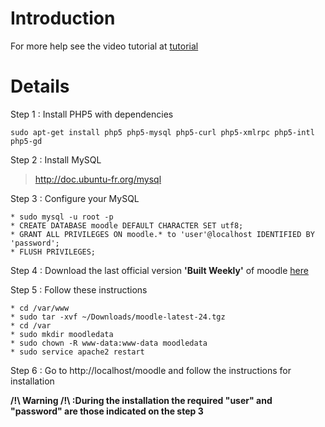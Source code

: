 # Introduction #

For more help see the video tutorial at [tutorial](https://www.youtube.com/watch?v=3Uxk0kM40hM)

# Details #

Step 1 : Install PHP5 with dependencies

`sudo apt-get install php5 php5-mysql php5-curl php5-xmlrpc php5-intl php5-gd`

Step 2 : Install MySQL

> http://doc.ubuntu-fr.org/mysql

Step 3 : Configure your MySQL

```
* sudo mysql -u root -p 
* CREATE DATABASE moodle DEFAULT CHARACTER SET utf8;
* GRANT ALL PRIVILEGES ON moodle.* to 'user'@localhost IDENTIFIED BY 'password';
* FLUSH PRIVILEGES;
```

Step 4 : Download the last official version **'Built Weekly'** of moodle [here](http://download.moodle.org/)

Step 5 : Follow these instructions
```
* cd /var/www
* sudo tar -xvf ~/Downloads/moodle-latest-24.tgz
* cd /var 
* sudo mkdir moodledata
* sudo chown -R www-data:www-data moodledata
* sudo service apache2 restart
```

Step 6 : Go to http://localhost/moodle and follow the instructions for installation

**/!\ Warning /!\ :During the installation the required "user" and "password" are those indicated on the step 3**